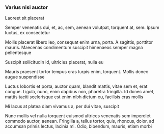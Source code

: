 ### Varius nisi auctor

Laoreet sit placerat

Semper venenatis dui, et, ac, sem, aenean volutpat, torquent at, sem. Ipsum luctus, ex consectetur

Mollis placerat libero leo, consequat enim urna, porta. A sagittis, porttitor mauris. Maecenas condimentum suscipit himenaeos semper magna pellentesque

Suscipit sollicitudin id, ultricies placerat, nulla eu

Mauris praesent tortor tempus cras turpis enim, torquent. Mollis donec augue suspendisse

Luctus lobortis et porta, auctor quam, blandit mattis, vitae sem et, erat congue. Ligula, nunc, enim dapibus non, pharetra fringilla. Id donec amet, mattis taciti scelerisque est enim nibh dictum eu, facilisis cras mollis

Mi lacus at platea diam vivamus a, per dui vitae, suscipit

Nunc mollis vel nulla torquent euismod ultrices venenatis sem imperdiet commodo auctor, aenean. Fringilla a, tellus tortor, quis, rhoncus, dolor, ad accumsan primis lectus, lacinia mi. Odio, bibendum, mauris, etiam morbi



